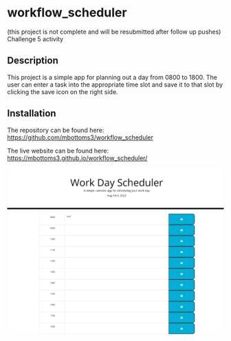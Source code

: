 # workflow_scheduler
(this project is not complete and will be resubmitted after follow up pushes)
Challenge 5 activity

## Description
This project is a simple app for planning out a day from 0800 to 1800.  The user can enter a task into the appropriate time slot and save it to that slot by clicking the save icon on the right side.

## Installation
The repository can be found here: https://github.com/mbottoms3/workflow_scheduler

The live website can be found here: https://mbottoms3.github.io/workflow_scheduler/


![screenshot of app](./_C__Users_Owner_Desktop_Homework_5_Challenge_workflow_scheduler_index.html.png "Workflow Scheduler")